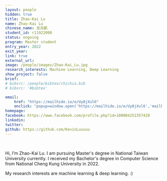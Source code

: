 ```yaml
---
layout: people
hidden: true
title: Zhao-Kai Lu
name: Zhao-Kai Lu
chinese_name: 呂兆凱
student_id: r11922098
status: ongoing
program: Master student
entry_year: 2022
exit_year: 
link: true
external_url:
image: /people/images/Zhao-Kai_Lu.jpg
research_interests: Machine Learning, Deep Learning
show_project: false
brief: 
# bibsrc: /people/bibtex/chichia.bib
# bibsrc: '#bibtex'

email: 
    href: "https://mailhide.io/e/Uy8jXul6" 
    onclick: "popup=window.open('https://mailhide.io/e/Uy8jXul6','mailhidepopup','width=580,height=635'); return false;"
homepage: 
facebook: https://www.facebook.com/profile.php?id=100004252357428
linkedin: 
twitter: 
github: https://github.com/KevinLuuuuu
---
```


<br />

Hi, I’m Zhao-Kai Lu. I am pursuing Master's degree in National Taiwan University currently. I received my Bachelor's degree in Computer Science from National Cheng Kung University in 2022.

My research interests are machine learning & deep learning. :) 



